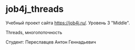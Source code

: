 # job4j_threads
Учебный проект сайта https://job4j.ru/. 
Уровень 3 "Middle". 

Threads, многопоточность

Студент: Переславцев Антон Геннадьевич